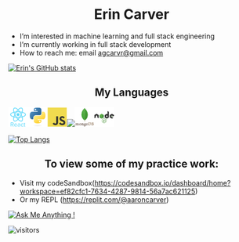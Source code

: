 <h1 align=center><b>Erin Carver</b></h1>

- I’m interested in machine learning and full stack engineering
- I’m currently working in full stack development
- How to reach me: email agcarvr@gmail.com

[![Erin's GitHub stats](https://github-readme-stats.vercel.app/api?username=agcarvr&hide=stars,issues&theme=tokyonight)](https://github.com/agcarvr/github-readme-stats)


<h2 align=center>My Languages</h2>

<img src="https://raw.githubusercontent.com/devicons/devicon/master/icons/react/react-original-wordmark.svg" height=40px></img><img src="https://raw.githubusercontent.com/devicons/devicon/master/icons/python/python-original.svg" height=40px></img><img src="https://raw.githubusercontent.com/devicons/devicon/master/icons/javascript/javascript-original.svg" height=40px></img><img src="https://camo.githubusercontent.com/df12cb598044a3f38efc1f45e3580558c324cf8789b79487125044eeebcc4dee/68747470733a2f2f7777772e766563746f726c6f676f2e7a6f6e652f6c6f676f732f6865726f6b752f6865726f6b752d69636f6e2e737667" height=40px></img><img src="https://raw.githubusercontent.com/devicons/devicon/master/icons/mongodb/mongodb-original-wordmark.svg" height=40px></img><img src="https://raw.githubusercontent.com/devicons/devicon/master/icons/nodejs/nodejs-original-wordmark.svg" height=40px></img>

[![Top Langs](https://github-readme-stats.vercel.app/api/top-langs/?username=agcarvr&layout=compact&theme=tokyonight)](https://github.com/yourUserName/github-readme-stats)

<h2 align=center>To view some of my practice work:</h2>


- Visit my codeSandbox(https://codesandbox.io/dashboard/home?workspace=ef82cfc1-7634-4287-9814-56a7ac621125)
- Or my REPL (https://replit.com/@aaroncarver)



[![Ask Me Anything !](https://img.shields.io/badge/Ask%20me-anything-1abc9c.svg)](https://GitHub.com/Naereen/ama)

![visitors](https://visitor-badge.glitch.me/badge?page_id=agcarvr.agcarvr)
<!---
agcarvr/agcarvr is a ✨ special ✨ repository because its `README.md` (this file) appears on your GitHub profile.
You can click the Preview link to take a look at your changes.
--->
